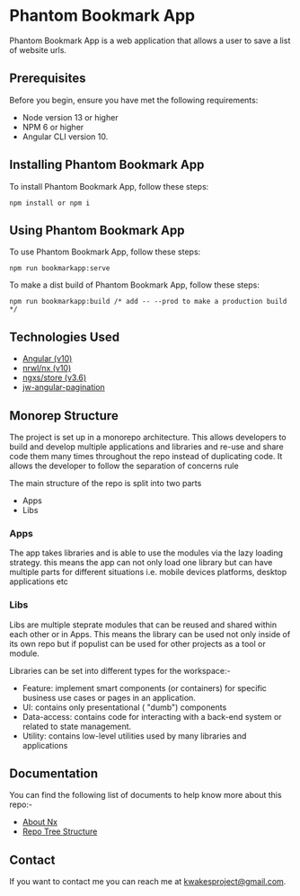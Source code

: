 # Phantom Bookmark App

Phantom Bookmark App is a web application that allows a user to save a list of website urls.

## Prerequisites

Before you begin, ensure you have met the following requirements:
<!--- These are just example requirements. Add, duplicate or remove as required --->
* Node version 13 or higher
* NPM 6 or higher
* Angular CLI version 10.

## Installing Phantom Bookmark App

To install Phantom Bookmark App, follow these steps:

```
npm install or npm i
```

## Using Phantom Bookmark App

To use Phantom Bookmark App, follow these steps:

```
npm run bookmarkapp:serve
```

To make a dist build of Phantom Bookmark App, follow these steps:

```
npm run bookmarkapp:build /* add -- --prod to make a production build */
```
## Technologies Used
* [Angular (v10)](https://angular.io/)
* [nrwl/nx (v10)](https://github.com/nrwl/nx)
* [ngxs/store (v3.6)](https://github.com/ngxs/store)
* [jw-angular-pagination](https://github.com/cornflourblue/jw-angular-pagination)

## Monorep Structure

The project is set up in a monorepo architecture. This allows developers to build and develop multiple applications and libraries and re-use and share code  them many times throughout the repo instead of duplicating code. It allows the developer to follow the separation of concerns rule

The main structure of the repo is split into two parts



*   Apps
*   Libs


### Apps

The app takes libraries and is able to use the modules via the lazy loading strategy. this means the app can not only load one library but can have multiple parts for different situations i.e. mobile devices platforms, desktop applications etc


### Libs

Libs are multiple steprate modules that can be reused and shared within each other or in Apps. This means the library can be used not only inside of its own repo but if populist can be used for other projects as a tool or module.


Libraries can be set into different types for the workspace:-

*   Feature: implement smart components (or containers) for specific business use cases or pages in an application.
*   UI: contains only presentational ( "dumb") components
*   Data-access: contains code for interacting with a back-end system or related to state management.
*   Utility: contains low-level utilities used by many libraries and applications


## Documentation

You can find the following list of documents to help know more about this repo:-

* [About Nx](./docs/nx.md)
* [Repo Tree Structure](./docs/repo-tree-structure.md)

## Contact

If you want to contact me you can reach me at kwakesproject@gmail.com.
